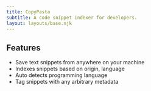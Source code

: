 ```yaml
---
title: CopyPasta
subtitle: A code snippet indexer for developers.
layout: layouts/base.njk
---
```

## Features

- Save text snippets from anywhere on your machine
- Indexes snippets based on origin, language
- Auto detects programming language 
- Tag snippets with any arbitrary metadata

